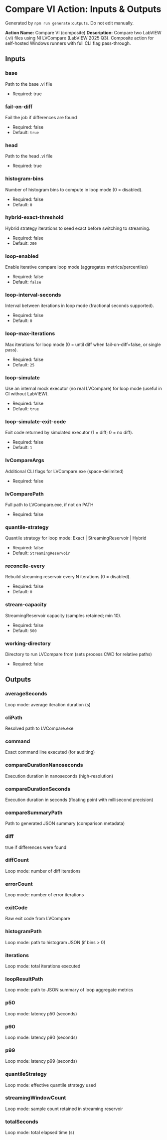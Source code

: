 # Compare VI Action: Inputs & Outputs

Generated by `npm run generate:outputs`. Do not edit manually.

**Action Name:** Compare VI (composite)
**Description:** Compare two LabVIEW (.vi) files using NI LVCompare (LabVIEW 2025 Q3). Composite action for self-hosted Windows runners with full CLI flag pass-through.

## Inputs

### base

Path to the base .vi file

- Required: true

### fail-on-diff

Fail the job if differences are found

- Required: false
- Default: `true`

### head

Path to the head .vi file

- Required: true

### histogram-bins

Number of histogram bins to compute in loop mode (0 = disabled).

- Required: false
- Default: `0`

### hybrid-exact-threshold

Hybrid strategy iterations to seed exact before switching to streaming.

- Required: false
- Default: `200`

### loop-enabled

Enable iterative compare loop mode (aggregates metrics/percentiles)

- Required: false
- Default: `false`

### loop-interval-seconds

Interval between iterations in loop mode (fractional seconds supported).

- Required: false
- Default: `0`

### loop-max-iterations

Max iterations for loop mode (0 = until diff when fail-on-diff=false, or single pass).

- Required: false
- Default: `25`

### loop-simulate

Use an internal mock executor (no real LVCompare) for loop mode (useful in CI without LabVIEW).

- Required: false
- Default: `true`

### loop-simulate-exit-code

Exit code returned by simulated executor (1 = diff; 0 = no diff).

- Required: false
- Default: `1`

### lvCompareArgs

Additional CLI flags for LVCompare.exe (space-delimited)

- Required: false

### lvComparePath

Full path to LVCompare.exe, if not on PATH

- Required: false

### quantile-strategy

Quantile strategy for loop mode: Exact | StreamingReservoir | Hybrid

- Required: false
- Default: `StreamingReservoir`

### reconcile-every

Rebuild streaming reservoir every N iterations (0 = disabled).

- Required: false
- Default: `0`

### stream-capacity

StreamingReservoir capacity (samples retained; min 10).

- Required: false
- Default: `500`

### working-directory

Directory to run LVCompare from (sets process CWD for relative paths)

- Required: false

## Outputs

### averageSeconds

Loop mode: average iteration duration (s)

### cliPath

Resolved path to LVCompare.exe

### command

Exact command line executed (for auditing)

### compareDurationNanoseconds

Execution duration in nanoseconds (high-resolution)

### compareDurationSeconds

Execution duration in seconds (floating point with millisecond precision)

### compareSummaryPath

Path to generated JSON summary (comparison metadata)

### diff

true if differences were found

### diffCount

Loop mode: number of diff iterations

### errorCount

Loop mode: number of error iterations

### exitCode

Raw exit code from LVCompare

### histogramPath

Loop mode: path to histogram JSON (if bins > 0)

### iterations

Loop mode: total iterations executed

### loopResultPath

Loop mode: path to JSON summary of loop aggregate metrics

### p50

Loop mode: latency p50 (seconds)

### p90

Loop mode: latency p90 (seconds)

### p99

Loop mode: latency p99 (seconds)

### quantileStrategy

Loop mode: effective quantile strategy used

### streamingWindowCount

Loop mode: sample count retained in streaming reservoir

### totalSeconds

Loop mode: total elapsed time (s)
